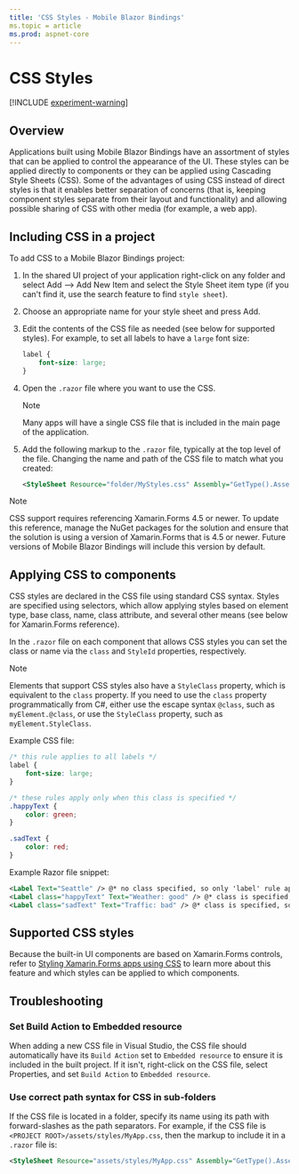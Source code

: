 ```yaml
---
title: 'CSS Styles - Mobile Blazor Bindings'
ms.topic = article
ms.prod: aspnet-core
---
```


# CSS Styles

[!INCLUDE [experiment-warning](../includes/experiment-warning.md)]

## Overview

Applications built using Mobile Blazor Bindings have an assortment of styles that can be applied to control the appearance of the UI. These styles can be applied directly to components or they can be applied using Cascading Style Sheets (CSS). Some of the advantages of using CSS instead of direct styles is that it enables better separation of concerns (that is, keeping component styles separate from their layout and functionality) and allowing possible sharing of CSS with other media (for example, a web app).

## Including CSS in a project

To add CSS to a Mobile Blazor Bindings project:

1. In the shared UI project of your application right-click on any folder and select Add --> Add New Item and select the Style Sheet item type (if you can't find it, use the search feature to find `style sheet`).
1. Choose an appropriate name for your style sheet and press Add.
1. Edit the contents of the CSS file as needed (see below for supported styles). For example, to set all labels to have a `large` font size:

    ```css
    label {
        font-size: large;
    }
    ```

1. Open the `.razor` file where you want to use the CSS.

   > [!NOTE]
   > Many apps will have a single CSS file that is included in the main page of the application.

1. Add the following markup to the `.razor` file, typically at the top level of the file. Changing the name and path of the CSS file to match what you created:

    ```xml
    <StyleSheet Resource="folder/MyStyles.css" Assembly="GetType().Assembly"></StyleSheet>
    ```

> [!NOTE]
> CSS support requires referencing Xamarin.Forms 4.5 or newer. To update this reference, manage the NuGet packages for the solution and ensure that the solution is using a version of Xamarin.Forms that is 4.5 or newer. Future versions of Mobile Blazor Bindings will include this version by default.

## Applying CSS to components

CSS styles are declared in the CSS file using standard CSS syntax. Styles are specified using selectors, which allow applying styles based on element type, base class, name, class attribute, and several other means (see below for Xamarin.Forms reference).

In the `.razor` file on each component that allows CSS styles you can set the class or name via the `class` and `StyleId` properties, respectively.

> [!NOTE]
> Elements that support CSS styles also have a `StyleClass` property, which is equivalent to the `class` property. If you need to use the `class` property programmatically from C#, either use the escape syntax `@class`, such as `myElement.@class`, or use the `StyleClass` property, such as `myElement.StyleClass`.

Example CSS file:

```css
/* this rule applies to all labels */
label {
    font-size: large;
}

/* these rules apply only when this class is specified */
.happyText {
    color: green;
}

.sadText {
    color: red;
}
```

Example Razor file snippet:

```xml
<Label Text="Seattle" /> @* no class specified, so only 'label' rule applied *@
<Label class="happyText" Text="Weather: good" /> @* class is specified, so 'label' rule and '.happyText' rules applied *@
<Label class="sadText" Text="Traffic: bad" /> @* class is specified, so 'label' rule and '.sadText' rules applied *@
```

## Supported CSS styles

Because the built-in UI components are based on Xamarin.Forms controls, refer to [Styling Xamarin.Forms apps using CSS](https://docs.microsoft.com/xamarin/xamarin-forms/user-interface/styles/css/) to learn more about this feature and which styles can be applied to which components.

## Troubleshooting

### Set Build Action to Embedded resource

When adding a new CSS file in Visual Studio, the CSS file should automatically have its `Build Action` set to `Embedded resource` to ensure it is included in the built project. If it isn't, right-click on the CSS file, select Properties, and set `Build Action` to `Embedded resource`.

### Use correct path syntax for CSS in sub-folders

If the CSS file is located in a folder, specify its name using its path with forward-slashes as the path separators. For example, if the CSS file is `<PROJECT ROOT>/assets/styles/MyApp.css`, then the markup to include it in a `.razor` file is:

```xml
<StyleSheet Resource="assets/styles/MyApp.css" Assembly="GetType().Assembly"></StyleSheet>
```

